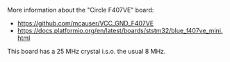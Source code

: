 More information about the "Circle F407VE" board:

* <https://github.com/mcauser/VCC_GND_F407VE>
* <https://docs.platformio.org/en/latest/boards/ststm32/blue_f407ve_mini.html>

This board has a 25 MHz crystal i.s.o. the usual 8 MHz.
